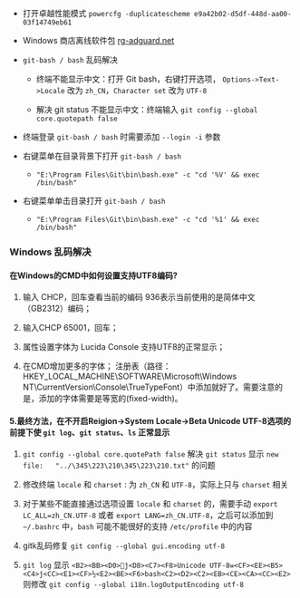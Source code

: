 -   打开卓越性能模式 `powercfg -duplicatescheme e9a42b02-d5df-448d-aa00-03f14749eb61`

-   Windows 商店离线软件包 [rg-adguard.net](https://store.rg-adguard.net/)

-   `git-bash / bash` 乱码解决

    -   终端不能显示中文：打开 Git bash，右键打开选项， `Options->Text->Locale` 改为 `zh_CN`，`Character set` 改为 `UTF-8`

    -   解决 git status 不能显示中文：终端输入 `git config --global core.quotepath false`

-   终端登录 `git-bash / bash` 时需要添加 `--login -i` 参数

-   右键菜单在目录背景下打开 `git-bash / bash`
    -   `"E:\Program Files\Git\bin\bash.exe" -c "cd '%V' && exec /bin/bash"`
-   右键菜单单击目录打开 `git-bash / bash`
    -   `"E:\Program Files\Git\bin\bash.exe" -c "cd '%1' && exec /bin/bash"`

### Windows 乱码解决

#### 在Windows的CMD中如何设置支持UTF8编码?

1.  输入 CHCP，回车查看当前的编码 936表示当前使用的是简体中文（GB2312）编码；

2.  输入CHCP 65001，回车；

3.  属性设置字体为 Lucida Console 支持UTF8的正常显示；

4.  在CMD增加更多的字体；
    注册表（路径：HKEY_LOCAL_MACHINE\SOFTWARE\Microsoft\Windows NT\CurrentVersion\Console\TrueTypeFont）中添加就好了。需要注意的是，添加的字体需要是等宽的(fixed-width)。


#### 5.最终方法，在不开启Reigion->System Locale->Beta Unicode UTF-8选项的前提下使 `git log`、`git status`、`ls` 正常显示

1. `git config --global core.quotePath false` 解决 `git status` 显示 `new file:   "../\345\223\210\345\223\210.txt"` 的问题
2. 修改终端 `locale` 和 `charset` : 为 `zh_CN` 和 `UTF-8`，实际上只与 `charset` 相关

3. 对于某些不能直接通过选项设置 `locale` 和 `charset` 的，需要手动 `export LC_ALL=zh_CN.UTF-8` 或者 `export LANG=zh_CN.UTF-8`，之后可以添加到 `~/.bashrc` 中，`bash` 可能不能很好的支持 `/etc/profile` 中的内容

4. gitk乱码修复 `git config --global gui.encoding utf-8`

5.   `git log` 显示 `<B2><BB><D0>޸ĵ<D8><C7><F8>Unicode UTF-8ѡ<CF><EE><B5><C4>ǰ<CC><E1><CF>½<E2><BE><F6>bash<C2><D2><C2><EB><CE><CA><CC><E2>` 则修改 `git config --global i18n.logOutputEncoding utf-8`
